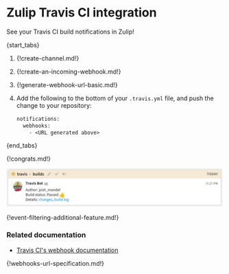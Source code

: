 # Zulip Travis CI integration

See your Travis CI build notifications in Zulip!

{start_tabs}

1. {!create-channel.md!}

1. {!create-an-incoming-webhook.md!}

1. {!generate-webhook-url-basic.md!}

1. Add the following to the bottom of your `.travis.yml` file, and push
   the change to your repository:

    ```
    notifications:
      webhooks:
        - <URL generated above>
    ```

{end_tabs}

{!congrats.md!}

![](/static/images/integrations/travis/001.png)

{!event-filtering-additional-feature.md!}

### Related documentation

- [Travis CI's webhook documentation][1]

{!webhooks-url-specification.md!}

[1]: https://docs.travis-ci.com/user/notifications/#configuring-webhook-notifications
